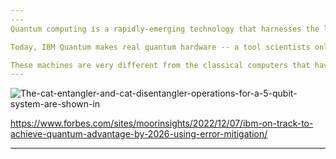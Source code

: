 ```yaml
---
---
Quantum computing is a rapidly-emerging technology that harnesses the laws of quantum mechanics to solve problems too complex for classical computers. 

Today, IBM Quantum makes real quantum hardware -- a tool scientists only began to imagine three decades ago -- available to hundreds of thousands of developers. Our engineers deliver ever-more-powerful superconducting quantum processors at regular intervals, alongside crucial advances in software and quantum-classical orchestration. This work drives toward the quantum computing speed and capacity necessary to change the world. 

These machines are very different from the classical computers that have been around for more than half a century. Here's a primer on this transformative technology.
---
```

![The-cat-entangler-and-cat-disentangler-operations-for-a-5-qubit-system-are-shown-in](https://user-images.githubusercontent.com/75779966/206704492-e87f78b2-b8dd-485c-9236-c02c939fc957.png)


https://www.forbes.com/sites/moorinsights/2022/12/07/ibm-on-track-to-achieve-quantum-advantage-by-2026-using-error-mitigation/




---


